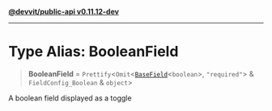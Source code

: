 [**@devvit/public-api v0.11.12-dev**](../README.md)

---

# Type Alias: BooleanField

> **BooleanField** = `Prettify`\<`Omit`\<[`BaseField`](BaseField.md)\<`boolean`\>, `"required"`\> & `FieldConfig_Boolean` & `object`\>

A boolean field displayed as a toggle
